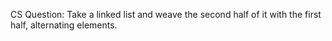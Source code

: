 CS Question: Take a linked list and weave the second half of it with the first half, alternating elements.
